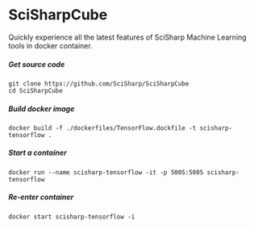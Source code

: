 # SciSharpCube
Quickly experience all the latest features of SciSharp Machine Learning tools in docker container.

##### Get source code
```shell
git clone https://github.com/SciSharp/SciSharpCube
cd SciSharpCube
```
##### Build docker image
```shell
docker build -f ./dockerfiles/TensorFlow.dockfile -t scisharp-tensorflow .
```
##### Start a container
```shell
docker run --name scisharp-tensorflow -it -p 5005:5005 scisharp-tensorflow
```
##### Re-enter container
```shell
docker start scisharp-tensorflow -i
```